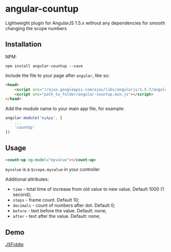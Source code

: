 # angular-countup #

Lightweight plugin for AngularJS 1.5.x without any dependencies for smooth changing the scope numbers


## Installation ##

NPM:
```
npm install angular-countup --save
```

Include the file to your page after `angular`, like so:

```html
<head>
    <script src="//ajax.googleapis.com/ajax/libs/angularjs/1.5.7/angular.min.js"></script>
    <script src="path_to_folder/angular-countup.min.js"></script>
</head>
```

Add the module name to your main app file, for example:

```javascript
angular.module('myApp', [
    ...
    'countUp'
])
```

## Usage ##

```html
<count-up ng-model="myvalue"></count-up>

```

`myvalue` is a `$scope.myvalue` in your controller

Additional attributes:

- `time` - total time of increase from old value to new value. Default 1000 (1 second);
- `steps` - frame count. Default 10;
- `decimals` - count of numbers after dot. Default 0;
- `before` - text before the value. Default: none;
- `after` - text after the value. Default: none;

## Demo ##
[JSFiddle](https://jsfiddle.net/DmitriyBorisov/ahub4sce/)

